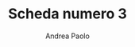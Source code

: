 ---
author: Andrea Paolo
title: Scheda numero 3
description: Lavoro volume
thumbnail: /schede/pexels_01.webp
---